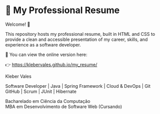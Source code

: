 # 💼 My Professional Resume

Welcome! 👋

This repository hosts my professional resume, built in HTML and CSS to provide a clean and accessible presentation of my career, skills, and experience as a software developer.

📄 You can view the online version here:


👉 https://klebervales.github.io/my_resume/

Kleber Vales

Software Developer | Java | Spring Framework | Cloud & DevOps | Git GitHub | Scrum | JUnit | Hibernate

Bacharelado em Ciência da Computação\
MBA em Desenvolvimento de Software Web (Cursando)



 




